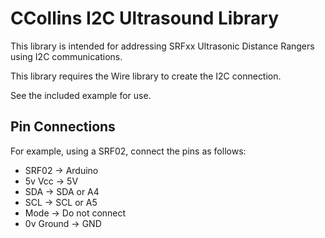 # CCollins I2C Ultrasound Library

This library is intended for addressing SRFxx Ultrasonic Distance Rangers using
I2C communications.

This library requires the Wire library to create the I2C connection.

See the included example for use.

## Pin Connections

For example, using a SRF02, connect the pins as follows:

- SRF02 -> Arduino
- 5v Vcc -> 5V
- SDA -> SDA or A4
- SCL -> SCL or A5
- Mode -> Do not connect
- 0v Ground -> GND

